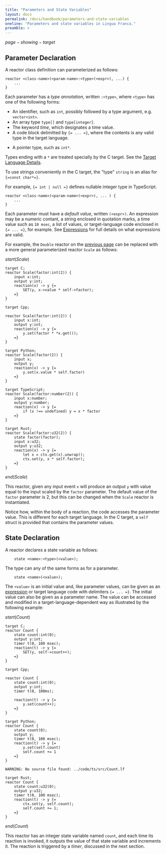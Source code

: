 ```yaml
---
title: "Parameters and State Variables"
layout: docs
permalink: /docs/handbook/parameters-and-state-variables
oneline: "Parameters and state variables in Lingua Franca."
preamble: >
---
```


$page-showing-target$

## Parameter Declaration

A reactor class definition can parameterized as follows:

<div class="lf-c lf-cpp lf-ts lf-rs">

```lf
reactor <class-name>(<param-name>:<type>(<expr>), ...) {
    ...
}
```

Each parameter has a _type annotation_, written `:<type>`, where `<type>` has one of the following forms:

- An identifier, such as `int`<span class="lf-cpp">, possibly followed by a type argument, e.g. `vector<int>`</span>.
- An array type `type[]`<span class="lf-c lf-cpp lf-rs"> and `type[integer]`</span>.
- The keyword $time$, which designates a time value.
- A code block delimitted by `{= ... =}`, where the contents is any valid type in the target language.

</div>

<div class="lf-c lf-cpp">

- A pointer type, such as `int*`.

</div>

<div class="lf-c">

Types ending with a `*` are treated specially by the C target. See the [Target Language Details](/docs/handbook/target-languate-details).

To use strings conveniently in the C target, the "type" `string` is an alias for `{=const char*=}`.

</div>

<div class="lf-ts">

For example, `{= int | null =}` defines nullable integer type in TypeScript.

</div>

<div class="lf-py">

```lf
reactor <class-name>(<param-name>(<expr>), ... ) {
    ...
}
```

</div>

Each parameter must have a _default value_, written `(<expr>)`. An expression may be a numeric contant, a string enclosed in quotation marks, a time value such as `10 msec`, a list of values, or target-language code enclosed in `{= ... =}`, for example. See [Expressions](/docs/handbook/expressions) for full details on what expressions are valid.

For example, the `Double` reactor on the [previous page](/docs/handbook/inputs-and-outputs) can be replaced with a more general parameterized reactor `Scale` as follows:

$start(Scale)$

```lf-c
target C;
reactor Scale(factor:int(2)) {
    input x:int;
    output y:int;
    reaction(x) -> y {=
        SET(y, x->value * self->factor);
    =}
}
```

```lf-cpp
target Cpp;

reactor Scale(factor:int(2)) {
    input x:int;
    output y:int;
    reaction(x) -> y {=
        y.set(factor * *x.get());
    =}
}

```

```lf-py
target Python;
reactor Scale(factor(2)) {
    input x;
    output y;
    reaction(x) -> y {=
        y.set(x.value * self.factor)
    =}
}
```

```lf-ts
target TypeScript;
reactor Scale(factor:number(2)) {
    input x:number;
    output y:number;
    reaction(x) -> y {=
        if (x !== undefined) y = x * factor
    =}
}

```

```lf-rs
target Rust;
reactor Scale(factor:u32(2)) {
    state factor(factor);
    input x:u32;
    output y:u32;
    reaction(x) -> y {=
        let x = ctx.get(x).unwrap();
        ctx.set(y, x * self.factor);
    =}
}
```

$end(Scale)$

This reactor, given any input event `x` will produce an output `y` with value equal to the input scaled by the `factor` parameter. The default value of the `factor` parameter is 2, but this can be changed when the `Scale` reactor is instantiated.

Notice how, within the body of a reaction, the code accesses the parameter value. This is different for each target language. <span class="lf-c">In the C target, a `self` struct is provided that contains the parameter values.</span>

## State Declaration

A reactor declares a state variable as follows:

<div class="lf-c lf-cpp lf-ts lf-rs">

```lf
    state <name>:<type>(<value>);
```

The type can any of the same forms as for a parameter.

</div>

<div class="lf-py">

```lf
    state <name>(<value>);
```

</div>

The `<value>` is an initial value and, like parameter values, can be given as an [expression](/docs/handbook/expressions) or target language code with delimiters `{= ... =}`. The initial value can also be given as a parameter name. The value can be accessed and modified in a target-language-dependent way as illustrated by the following example:

$start(Count)$

```lf-c
target C;
reactor Count {
    state count:int(0);
    output y:int;
    timer t(0, 100 msec);
    reaction(t) -> y {=
        SET(y, self->count++);
    =}
}

```

```lf-cpp
target Cpp;

reactor Count {
    state count:int(0);
    output y:int;
    timer t(0, 100ms);

    reaction(t) -> y {=
        y.set(count++);
    =}
}

```

```lf-py
target Python;
reactor Count {
    state count(0);
    output y;
    timer t(0, 100 msec);
    reaction(t) -> y {=
        y.set(self.count)
        self.count += 1
    =}
}

```

```lf-ts
WARNING: No source file found: ../code/ts/src/Count.lf
```

```lf-rs
target Rust;
reactor Count {
    state count:u32(0);
    output y:u32;
    timer t(0, 100 msec);
    reaction(t) -> y {=
        ctx.set(y, self.count);
        self.count += 1;
    =}
}

```

$end(Count)$

This reactor has an integer state variable named `count`, and each time its reaction is invoked, it outputs the value of that state variable and increments it. The reaction is triggered by a $timer$, discussed in the next section.
